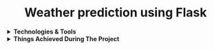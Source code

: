 <h1 align="center">Weather prediction using Flask</h1>


<details><summary><b>Technologies & Tools</b></summary>
</br>
<code><img height="25" src="https://raw.githubusercontent.com/github/explore/80688e429a7d4ef2fca1e82350fe8e3517d3494d/topics/html/html.png"></code>
<code><img height="25" src="https://raw.githubusercontent.com/github/explore/80688e429a7d4ef2fca1e82350fe8e3517d3494d/topics/css/css.png"></code>
<code><img height="25" src="https://raw.githubusercontent.com/github/explore/80688e429a7d4ef2fca1e82350fe8e3517d3494d/topics/javascript/javascript.png"></code>
<code><img height="25" src="https://raw.githubusercontent.com/github/explore/80688e429a7d4ef2fca1e82350fe8e3517d3494d/topics/git/git.png"></code>
</details>    
  
<details><summary><b>Things Achieved During The Project  </b></summary>
</br>

|    | Things Achieved During The Project                                                                                                                                     |
|----|------------------------------------------------------------------------------------------------------------------------------------------------------------------------|
| 1. | Implementation of openweatherAPI and connections through flask.                                                                                                        |
| 2. | The website was designed using bootstrap,HTML,CSS which are basic tools for designing the front end of website.                                                        |
| 3. | Implemented flash messages while deleting or adding a weather.                                                                                                         |
| 4. | Collecting Data from API and using it to display in proper manner.                                                                                                     |
</details> 
